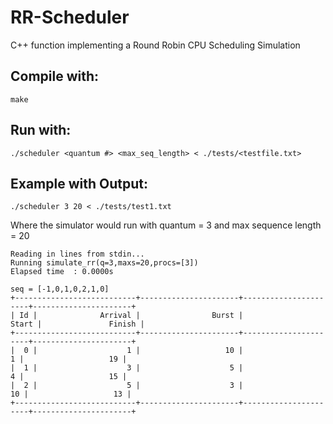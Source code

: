 # RR-Scheduler
 C++ function implementing a Round Robin CPU Scheduling Simulation
 
 ## Compile with:
 ```
 make
 ```
 
 ## Run with:
 ```
 ./scheduler <quantum #> <max_seq_length> < ./tests/<testfile.txt>
 ```
 
 ## Example with Output:
 ```
 ./scheduler 3 20 < ./tests/test1.txt
 ```
 Where the simulator would run with quantum = 3 and max sequence length = 20
 
 ```
 Reading in lines from stdin...
 Running simulate_rr(q=3,maxs=20,procs=[3])
 Elapsed time  : 0.0000s

 seq = [-1,0,1,0,2,1,0]
 +---------------------------+----------------------+----------------------+----------------------+
 | Id |              Arrival |                Burst |                Start |               Finish |
 +---------------------------+----------------------+----------------------+----------------------+
 |  0 |                    1 |                   10 |                    1 |                   19 |
 |  1 |                    3 |                    5 |                    4 |                   15 |
 |  2 |                    5 |                    3 |                   10 |                   13 |
 +---------------------------+----------------------+----------------------+----------------------+
 ```
 